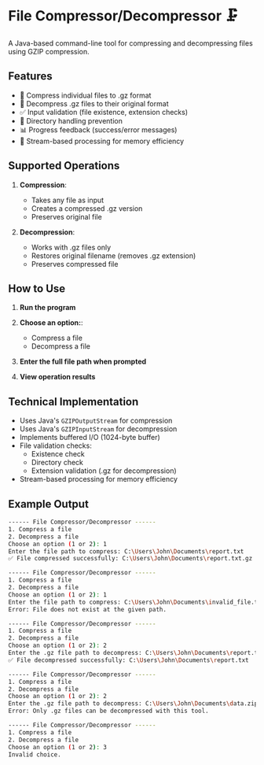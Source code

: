 # File Compressor/Decompressor 🗜️

A Java-based command-line tool for compressing and decompressing files using GZIP compression.

## Features

- 📁 Compress individual files to .gz format
- 📂 Decompress .gz files to their original format
- ✅ Input validation (file existence, extension checks)
- 🚫 Directory handling prevention
- 📊 Progress feedback (success/error messages)
- 🔄 Stream-based processing for memory efficiency

## Supported Operations

1. **Compression**:

   - Takes any file as input
   - Creates a compressed .gz version
   - Preserves original file

2. **Decompression**:
   - Works with .gz files only
   - Restores original filename (removes .gz extension)
   - Preserves compressed file

## How to Use

1. **Run the program**

2. **Choose an option:**:

   - Compress a file
   - Decompress a file

3. **Enter the full file path when prompted**

4. **View operation results**

## Technical Implementation

- Uses Java's `GZIPOutputStream` for compression
- Uses Java's `GZIPInputStream` for decompression
- Implements buffered I/O (1024-byte buffer)
- File validation checks:
  - Existence check
  - Directory check
  - Extension validation (.gz for decompression)
- Stream-based processing for memory efficiency

## Example Output

```bash
------ File Compressor/Decompressor ------
1. Compress a file
2. Decompress a file
Choose an option (1 or 2): 1
Enter the file path to compress: C:\Users\John\Documents\report.txt
✅ File compressed successfully: C:\Users\John\Documents\report.txt.gz
```

```bash
------ File Compressor/Decompressor ------
1. Compress a file
2. Decompress a file
Choose an option (1 or 2): 1
Enter the file path to compress: C:\Users\John\Documents\invalid_file.txt
Error: File does not exist at the given path.
```

```bash
------ File Compressor/Decompressor ------
1. Compress a file
2. Decompress a file
Choose an option (1 or 2): 2
Enter the .gz file path to decompress: C:\Users\John\Documents\report.txt.gz
✅ File decompressed successfully: C:\Users\John\Documents\report.txt
```

```bash
------ File Compressor/Decompressor ------
1. Compress a file
2. Decompress a file
Choose an option (1 or 2): 2
Enter the .gz file path to decompress: C:\Users\John\Documents\data.zip
Error: Only .gz files can be decompressed with this tool.
```

```bash
------ File Compressor/Decompressor ------
1. Compress a file
2. Decompress a file
Choose an option (1 or 2): 3
Invalid choice.
```
